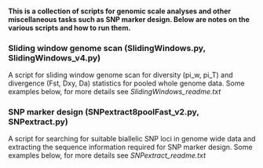 #### This is a collection of scripts for genomic scale analyses and other miscellaneous tasks such as SNP marker design. Below are notes on the various scripts and how to run them.

### Sliding window genome scan (SlidingWindows.py, SlidingWindows_v4.py)

A script for sliding window genome scan for diversity (pi_w, pi_T) and divergence (Fst, Dxy, Da) statistics for pooled whole genome data. Some examples below, for more details see *SlidingWindows_readme.txt*

### SNP marker design (SNPextract8poolFast_v2.py, SNPextract.py)

A script for searching for suitable biallelic SNP loci in genome wide data and extracting the sequence information required for SNP marker design. Some examples below, for more details see *SNPextract_readme.txt*
